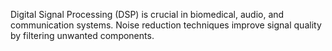Digital Signal Processing (DSP) is crucial in biomedical, audio, and communication systems. Noise reduction techniques improve signal quality by filtering unwanted components.

